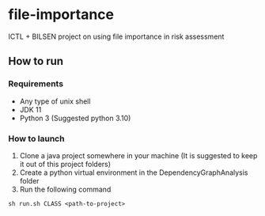 # file-importance
ICTL + BILSEN project on using file importance in risk assessment

## How to run
### Requirements
- Any type of unix shell
- JDK 11
- Python 3 (Suggested python 3.10)

### How to launch
1. Clone a java project somewhere in your machine (It is suggested to keep it out of this project folders)
2. Create a python virtual environment in the DependencyGraphAnalysis folder
3. Run the following command
```
sh run.sh CLASS <path-to-project>
```